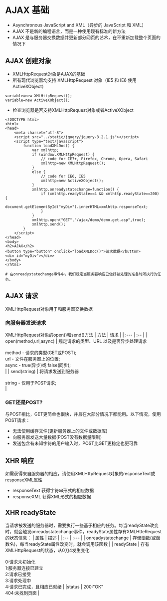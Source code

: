 # AJAX 基础
- Asynchronous JavaScript and XML（异步的 JavaScript 和 XML）
- AJAX 不是新的编程语言，而是一种使用现有标准的新方法
- AJAX 是与服务器交换数据并更新部分网页的艺术，在不重新加载整个页面的情况下

## AJAX 创建对象
- XMLHttpRequest对象是AJAX的基础
- 所有现代浏览器均支持 XMLHttpRequest 对象（IE5 和 IE6 使用 ActiveXObject）
```
variable=new XMLHttpRequest();
variable=new ActiveXObject();
```
- 检查浏览器是否支持XMLHttpRequest对象或者ActiveXObject
```
<!DOCTYPE html>
<html>
<head>
    <meta charset="utf-8">
    <script src="../static/jquery/jquery-3.2.1.js"></script>
    <script type="text/javascript">
        function loadXMLDoc() {
            var xmlhttp;
            if (window.XMLHttpRequest) {
                // code for IE7+, Firefox, Chrome, Opera, Safari
                xmlhttp=new XMLHttpRequest();
            }
            else {
                // code for IE6, IE5
                xmlhttp=new ActiveXObject();
            }
            xmlhttp.onreadystatechange=function() {
                if (xmlhttp.readyState==4 && xmlhttp.readyState==200) {
                    document.getElementById("myDiv").innerHTML=xmlhttp.responseText;
                }
            }
            xmlhttp.open("GET","/ajax/demo/demo.get.asp",true);
            xmlhttp.send();
        }
    </script>
</head>
<body>
<h2>AJAX</h2>
<button type="button" onclick="loadXMLDoc()">请求数据</button>
<div id="myDiv"></div>
</body>
</html>

# 在onreadystatechange事件中，我们规定当服务器响应已做好被处理的准备时所执行的任务。
```

## AJAX 请求
XMLHttpRequest对象用于和服务器交换数据

### 向服务器发送请求
XMLHttpRequest对象的open()和send()方法
| 方法 | 请求 |
| :--- | :-- |
| open(method,url,async) | 规定请求的类型、URL 以及是否异步处理请求<br><br> method - 请求的类型(GET或POST);<br> url - 文件在服务器上的位置;<br> async - true(异步)或 false(同步);<br> |
| send(string) | 将请求发送到服务器<br><br> string - 仅用于POST请求;<br> |

### GET还是POST?
与POST相比，GET更简单也很快，并且在大部分情况下都能用。以下情况，使用POST请求：
- 无法使用缓存文件(更新服务器上的文件或数据库)
- 向服务器发送大量数据(POST没有数据量限制)
- 发送包含有未知字符的用户输入时，POST比GET更稳定也更可靠

## XHR 响应
如需获得来自服务器的相应，请使用XMLHttpRequest对象的responseText或responseXML属性
- responseText 获得字符串形式的相应数据
- responseXML 获得XML形式的相应数据

## XHR readyState
当请求被发送的服务器时，需要执行一些基于相应的任务。每当readyState改变时，就会触发onreadystatechange事件，readyState属性存有XMLHtteRequest的状态信息：
| 属性 | 描述 |
| :-- | :--- |
| onreadystatechange | 存储函数(或函数名)，每当readyState属性改变时，就会调用该函数 |
| readyState | 存有XMLHttpRequest的状态，从0刀4发生变化<br><br> 0:请求未初始化<br> 1:服务器连接已建立<br> 2:请求已接受<br> 3:请求处理中<br> 4:请求已完成，且相应已就绪 |
|status | 200:"OK"<br> 404:未找到页面 |
